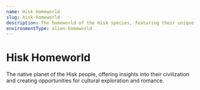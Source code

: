 ```yaml
---
name: Hisk Homeworld
slug: hisk-homeworld
description: The homeworld of the Hisk species, featuring their unique culture and environment.
environmentType: alien-homeworld
---
```


# Hisk Homeworld

The native planet of the Hisk people, offering insights into their civilization and creating opportunities for cultural exploration and romance.